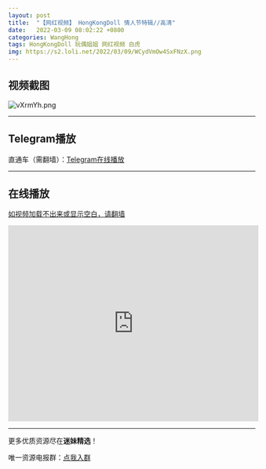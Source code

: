 ```yaml
---
layout: post
title:  "【网红视频】 HongKongDoll 情人节特辑//高清"
date:   2022-03-09 08:02:22 +0800
categories: WangHong
tags: HongKongDoll 玩偶姐姐 网红视频 白虎
img: https://s2.loli.net/2022/03/09/WCydVmOw4SxFNzX.png
---
```



## 视频截图

![vXrmYh.png](https://kanjiantu.top/images/2022/03/08/vXrmYh.png)

* * *
## Telegram播放

直通车（需翻墙）：[Telegram在线播放](https://t.me/mimeijingxuan/3)


* * *
## 在线播放
<u>如视频加载不出来或显示空白，请翻墙</u>
<iframe src="https://www.xvideos.com/embedframe/68974109" frameborder=0 width=510 height=400 scrolling=no allowfullscreen=allowfullscreen></iframe>


* * *
更多优质资源尽在**迷妹精选**！

唯一资源电报群：[点我入群](https://t.me/mimeijingxuan)


